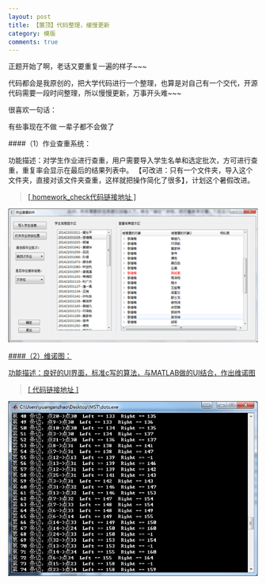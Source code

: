 ```yaml
---
layout: post
title: 【置顶】代码整理，缓慢更新
category: 模版
comments: true
---
```



正题开始了啊，老话又要重复一遍的样子~~~

代码都会是我原创的，把大学代码进行一个整理，也算是对自己有一个交代，开源代码需要一段时间整理，所以慢慢更新，万事开头难~~~ 

很喜欢一句话：

有些事现在不做 一辈子都不会做了

####（1）作业查重系统：

功能描述：对学生作业进行查重，用户需要导入学生名单和选定批次，方可进行查重，重复率会显示在最后的结果列表中。
【可改进：只有一个文件夹，导入这个文件夹，直接对该文件夹查重，这样就把操作简化了很多】，计划这个暑假改进。

><a href="https://github.com/billhhh/whcode_organizer/tree/master/homework_check" target="_blank"> [ homework_check代码链接地址 ]

![image](https://raw.githubusercontent.com/billhhh/whblog/gh-pages/resource/homework_show.png)


####（2）维诺图：

功能描述：良好的UI界面，标准c写的算法，与MATLAB做的UI结合，作出维诺图

><a href="https://github.com/billhhh/whcode_organizer/tree/master/whVoronoi" target="_blank"> [ 代码链接地址 ]

![image](https://raw.githubusercontent.com/billhhh/whblog/gh-pages/resource/whVoronoi_show.jpg)
